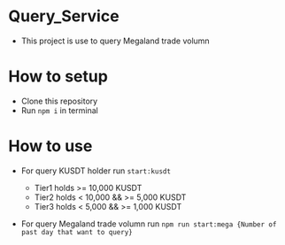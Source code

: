 # Query_Service

- This project is use to query Megaland trade volumn

# How to setup

- Clone this repository
- Run `npm i` in terminal

# How to use

- For query KUSDT holder run `start:kusdt`

  - Tier1 holds >= 10,000 KUSDT
  - Tier2 holds < 10,000 && >= 5,000 KUSDT
  - Tier3 holds < 5,000 && >= 1,000 KUSDT

- For query Megaland trade volumn run `npm run start:mega {Number of past day that want to query}`

